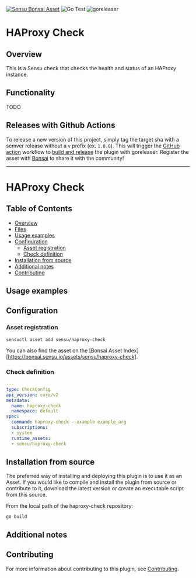 [![Sensu Bonsai Asset](https://img.shields.io/badge/Bonsai-Download%20Me-brightgreen.svg?colorB=89C967&logo=sensu)](https://bonsai.sensu.io/assets/sensu/haproxy-check)
![Go Test](https://github.com/sensu/haproxy-check/workflows/Go%20Test/badge.svg)
![goreleaser](https://github.com/sensu/haproxy-check/workflows/goreleaser/badge.svg)

# HAProxy Check

## Overview
This is a Sensu check that checks the health and status of an HAProxy instance.

## Functionality

TODO

## Releases with Github Actions

To release a new version of this project, simply tag the target sha with a semver release without a `v`
prefix (ex. `1.0.0`). This will trigger the [GitHub action][5] workflow to [build and release][4]
the plugin with goreleaser. Register the asset with [Bonsai][8] to share it with the community!

***

# HAProxy Check

## Table of Contents
- [Overview](#overview)
- [Files](#files)
- [Usage examples](#usage-examples)
- [Configuration](#configuration)
  - [Asset registration](#asset-registration)
  - [Check definition](#check-definition)
- [Installation from source](#installation-from-source)
- [Additional notes](#additional-notes)
- [Contributing](#contributing)

## Usage examples

## Configuration

### Asset registration

```
sensuctl asset add sensu/haproxy-check
```

You can also find the asset on the [Bonsai Asset Index][https://bonsai.sensu.io/assets/sensu/haproxy-check].

### Check definition

```yml
---
type: CheckConfig
api_version: core/v2
metadata:
  name: haproxy-check
  namespace: default
spec:
  command: haproxy-check --example example_arg
  subscriptions:
  - system
  runtime_assets:
  - sensu/haproxy-check
```

## Installation from source

The preferred way of installing and deploying this plugin is to use it as an Asset. If you would
like to compile and install the plugin from source or contribute to it, download the latest version
or create an executable script from this source.

From the local path of the haproxy-check repository:

```
go build
```

## Additional notes

## Contributing

For more information about contributing to this plugin, see [Contributing][1].

[1]: https://github.com/sensu/sensu-go/blob/master/CONTRIBUTING.md
[2]: https://github.com/sensu-community/sensu-plugin-sdk
[3]: https://github.com/sensu-plugins/community/blob/master/PLUGIN_STYLEGUIDE.md
[4]: https://github.com/sensu-community/check-plugin-template/blob/master/.github/workflows/release.yml
[5]: https://github.com/sensu-community/check-plugin-template/actions
[6]: https://docs.sensu.io/sensu-go/latest/reference/checks/
[7]: https://github.com/sensu-community/check-plugin-template/blob/master/main.go
[8]: https://bonsai.sensu.io/
[9]: https://github.com/sensu-community/sensu-plugin-tool
[10]: https://docs.sensu.io/sensu-go/latest/reference/assets/
